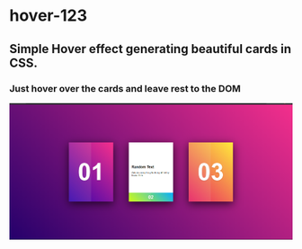 # hover-123

## Simple Hover effect generating beautiful cards in CSS.

### Just hover over the cards and leave rest to the DOM

<img src="hover123.png" />
